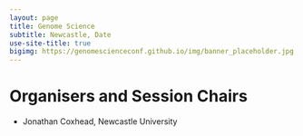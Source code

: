 ```yaml
---
layout: page
title: Genome Science
subtitle: Newcastle, Date
use-site-title: true
bigimg: https://genomescienceconf.github.io/img/banner_placeholder.jpg
---
```


# Organisers and Session Chairs

* Jonathan Coxhead, Newcastle University

<!-- * Jordi Paps Montserrat, University of Bristol
* Kate Baker, University of Cambridge
* Nick Loman, University of Birmingham
* Matt Loose, University of Nottingham
* Mike Quail, Wellcome Trust Sanger Institute
* Lia Chappell, Wellcome Trust Sanger Institute
* Ania Piskorz,  CRUK Cambridge Institute University of Cambridge
* Al Darby, University of Liverpool
 -->
